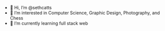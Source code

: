 - 👋 Hi, I’m @sethcatts
- 👀 I’m interested in Computer Science, Graphic Design, Photography, and Chess
- 🌱 I’m currently learning full stack web


<!---
sethcatts/sethcatts is a ✨ special ✨ repository because its `README.md` (this file) appears on your GitHub profile.
You can click the Preview link to take a look at your changes.
--->

